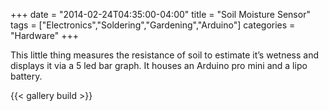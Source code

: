 +++
date = "2014-02-24T04:35:00-04:00"
title = "Soil Moisture Sensor"
tags = ["Electronics","Soldering","Gardening","Arduino"]
categories = "Hardware"
+++

This little thing measures the resistance of soil to estimate it’s wetness and displays it via a 5 led bar graph. It houses an Arduino pro mini and a lipo battery.

{{< gallery build >}}